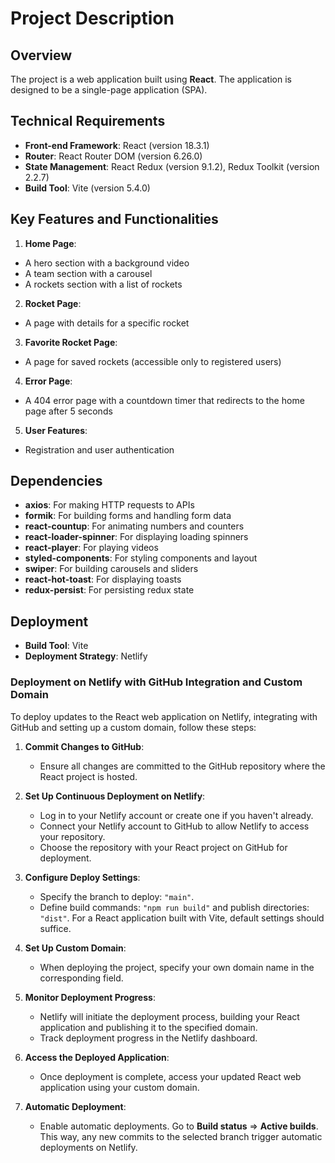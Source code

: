 # Project Description
## Overview

The project is a web application built using **React**. The application is designed to be a single-page application (SPA).

## Technical Requirements
  - **Front-end Framework**: React (version 18.3.1)
  - **Router**: React Router DOM (version 6.26.0)
  - **State Management**: React Redux (version 9.1.2), Redux Toolkit (version 2.2.7)
  - **Build Tool**: Vite (version 5.4.0)

## Key Features and Functionalities

1. **Home Page**:
  - A hero section with a background video
  - A team section with a carousel
  - A rockets section with a list of rockets
2. **Rocket Page**: 
  - A page with details for a specific rocket
3. **Favorite Rocket Page**: 
  - A page for saved rockets (accessible only to registered users)
4. **Error Page**: 
  - A 404 error page with a countdown timer that redirects to the home page after 5 seconds
5. **User Features**: 
  - Registration and user authentication

## Dependencies

  - **axios**: For making HTTP requests to APIs
  - **formik**: For building forms and handling form data
  - **react-countup**: For animating numbers and counters
  - **react-loader-spinner**: For displaying loading spinners
  - **react-player**: For playing videos
  - **styled-components**: For styling components and layout
  - **swiper**: For building carousels and sliders
  - **react-hot-toast**: For displaying toasts
  - **redux-persist**: For persisting redux state

## Deployment

  - **Build Tool**: Vite
  - **Deployment Strategy**: Netlify

### Deployment on Netlify with GitHub Integration and Custom Domain

To deploy updates to the React web application on Netlify, integrating with GitHub and setting up a custom domain, follow these steps:

1. **Commit Changes to GitHub**:
    - Ensure all changes are committed to the GitHub repository where the React project is hosted.

2. **Set Up Continuous Deployment on Netlify**:
    - Log in to your Netlify account or create one if you haven't already.
    - Connect your Netlify account to GitHub to allow Netlify to access your repository.
    - Choose the repository with your React project on GitHub for deployment.

3. **Configure Deploy Settings**:
    - Specify the branch to deploy: `"main"`.
    - Define build commands: `"npm run build"` and publish directories: `"dist"`. For a React application built with Vite, default settings should suffice.

4. **Set Up Custom Domain**:
    - When deploying the project, specify your own domain name in the corresponding field.

5. **Monitor Deployment Progress**:
    - Netlify will initiate the deployment process, building your React application and publishing it to the specified domain.
    - Track deployment progress in the Netlify dashboard.

6. **Access the Deployed Application**:
    - Once deployment is complete, access your updated React web application using your custom domain.

7. **Automatic Deployment**:
    - Enable automatic deployments. Go to **Build status** => **Active builds**. This way, any new commits to the selected branch trigger automatic deployments on Netlify.
